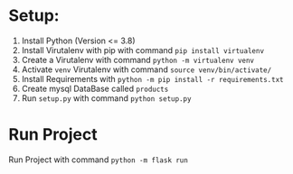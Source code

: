# Setup:
1. Install Python (Version <= 3.8)
2. Install Virutalenv with pip with command `pip install virtualenv`
3. Create a Virutalenv with command `python -m virtualenv venv`
4. Activate `venv` Virutalenv with command `source venv/bin/activate/`
5. Install Requirements with `python -m pip install -r requirements.txt`
6. Create mysql DataBase called `products`
7. Run `setup.py` with command `python setup.py`
# Run Project
Run Project with command `python -m flask run`
